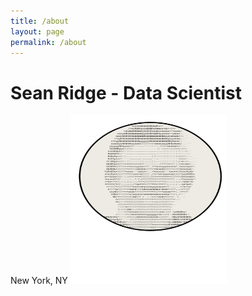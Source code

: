 ```yaml
---
title: /about
layout: page
permalink: /about
---
```




# Sean Ridge - Data Scientist
New York, NY
<img src="/assets/avatar.svg" alt="image" width="250" height="270" />
